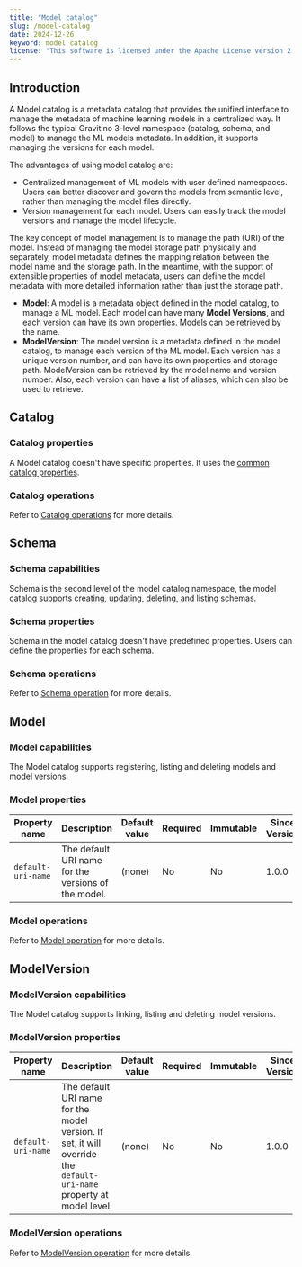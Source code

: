 ```yaml
---
title: "Model catalog"
slug: /model-catalog
date: 2024-12-26
keyword: model catalog
license: "This software is licensed under the Apache License version 2."
---
```


## Introduction

A Model catalog is a metadata catalog that provides the unified interface to manage the metadata of
machine learning models in a centralized way. It follows the typical Gravitino 3-level namespace
(catalog, schema, and model) to manage the ML models metadata. In addition, it supports
managing the versions for each model.

The advantages of using model catalog are:

* Centralized management of ML models with user defined namespaces. Users can better discover
  and govern the models from semantic level, rather than managing the model files directly.
* Version management for each model. Users can easily track the model versions and manage the
  model lifecycle.

The key concept of model management is to manage the path (URI) of the model. Instead of
managing the model storage path physically and separately, model metadata defines the mapping
relation between the model name and the storage path. In the meantime, with the support of
extensible properties of model metadata, users can define the model metadata with more detailed information
rather than just the storage path.

* **Model**: A model is a metadata object defined in the model catalog, to manage a ML model. Each
  model can have many **Model Versions**, and each version can have its own properties. Models
  can be retrieved by the name.
* **ModelVersion**: The model version is a metadata defined in the model catalog, to manage each
  version of the ML model. Each version has a unique version number, and can have its own
  properties and storage path. ModelVersion can be retrieved by the model name and version
  number. Also, each version can have a list of aliases, which can also be used to retrieve.

## Catalog

### Catalog properties

A Model catalog doesn't have specific properties. It uses the [common catalog properties](./gravitino-server-config.md#apache-gravitino-catalog-properties-configuration).

### Catalog operations

Refer to [Catalog operations](./manage-model-metadata-using-gravitino.md#catalog-operations) for more details.

## Schema

### Schema capabilities

Schema is the second level of the model catalog namespace, the model catalog supports creating, updating, deleting, and listing schemas.

### Schema properties

Schema in the model catalog doesn't have predefined properties. Users can define the properties for each schema.

### Schema operations

Refer to [Schema operation](./manage-model-metadata-using-gravitino.md#schema-operations) for more details.

## Model

### Model capabilities

The Model catalog supports registering, listing and deleting models and model versions.

### Model properties

| Property name      | Description                                         | Default value | Required | Immutable | Since Version |
|--------------------|-----------------------------------------------------|---------------|----------|-----------|---------------|
| `default-uri-name` | The default URI name for the versions of the model. | (none)        | No       | No        | 1.0.0         |

### Model operations

Refer to [Model operation](./manage-model-metadata-using-gravitino.md#model-operations) for more details.

## ModelVersion

### ModelVersion capabilities

The Model catalog supports linking, listing and deleting model versions.

### ModelVersion properties

| Property name      | Description                                                                                                          | Default value | Required | Immutable | Since Version |
|--------------------|----------------------------------------------------------------------------------------------------------------------|---------------|----------|-----------|---------------|
| `default-uri-name` | The default URI name for the model version. If set, it will override the `default-uri-name` property at model level. | (none)        | No       | No        | 1.0.0         |

### ModelVersion operations

Refer to [ModelVersion operation](./manage-model-metadata-using-gravitino.md#modelversion-operations) for more details.
